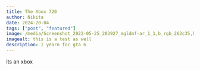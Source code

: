 ```yaml
---
title: The Xbox 720
author: Nikita
date: 2024-20-04
tags: ["post", "featured"]
image: /media/Screenshot_2022-05-25_203927_mgldmf-ar_1_1,b_rgb_262c35,bo_5px_solid_rgb_000000,c_fill,g_auto,r_max,w_1000.jpg
imagealt: this is a test as well
description: I yearn for gta 6
---
```


its an xbox
